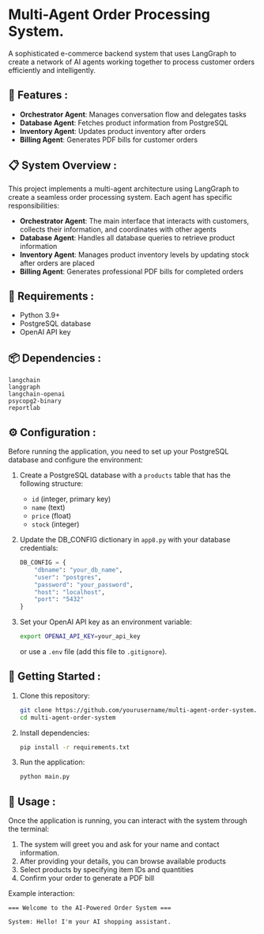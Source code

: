 # Multi-Agent Order Processing System.

A sophisticated e-commerce backend system that uses LangGraph to create a network of AI agents working together to process customer orders efficiently and intelligently.

## 🌟 Features :

- **Orchestrator Agent**: Manages conversation flow and delegates tasks
- **Database Agent**: Fetches product information from PostgreSQL
- **Inventory Agent**: Updates product inventory after orders
- **Billing Agent**: Generates PDF bills for customer orders

## 📋 System Overview :

This project implements a multi-agent architecture using LangGraph to create a seamless order processing system. Each agent has specific responsibilities:

- **Orchestrator Agent**: The main interface that interacts with customers, collects their information, and coordinates with other agents
- **Database Agent**: Handles all database queries to retrieve product information
- **Inventory Agent**: Manages product inventory levels by updating stock after orders are placed
- **Billing Agent**: Generates professional PDF bills for completed orders

## 🔧 Requirements : 

- Python 3.9+
- PostgreSQL database
- OpenAI API key

## 📦 Dependencies :

```
langchain
langgraph
langchain-openai
psycopg2-binary
reportlab
```

## ⚙️ Configuration :

Before running the application, you need to set up your PostgreSQL database and configure the environment:

1. Create a PostgreSQL database with a `products` table that has the following structure:
   - `id` (integer, primary key)
   - `name` (text)
   - `price` (float)
   - `stock` (integer)

2. Update the DB_CONFIG dictionary in `app8.py` with your database credentials:
   ```python
   DB_CONFIG = {
       "dbname": "your_db_name",
       "user": "postgres",
       "password": "your_password",
       "host": "localhost",
       "port": "5432"
   }
   ```

3. Set your OpenAI API key as an environment variable:
   ```bash
   export OPENAI_API_KEY=your_api_key
   ```
   or use a `.env` file (add this file to `.gitignore`).

## 🚀 Getting Started :

1. Clone this repository:
   ```bash
   git clone https://github.com/yourusername/multi-agent-order-system.git
   cd multi-agent-order-system
   ```

2. Install dependencies:
   ```bash
   pip install -r requirements.txt
   ```

3. Run the application:
   ```bash
   python main.py
   ```

## 💬 Usage :

Once the application is running, you can interact with the system through the terminal:

1. The system will greet you and ask for your name and contact information.
2. After providing your details, you can browse available products
3. Select products by specifying item IDs and quantities
4. Confirm your order to generate a PDF bill

Example interaction:

```
=== Welcome to the AI-Powered Order System ===

System: Hello! I'm your AI shopping assistant.

